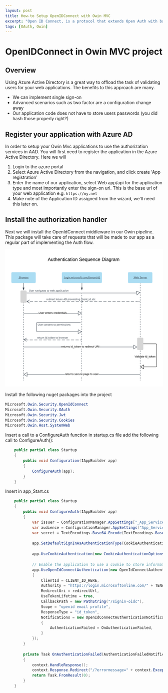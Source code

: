 ```yaml
---
layout: post
title: How-to Setup OpenIDConnect with Owin MVC
excerpt: "Open ID Connect, is a protocol that extends Open Auth with basic profile support. Implementing it in an Owin MVC project is straight forward."
tags: [OAuth, Owin]
---
```


# OpenIDConnect in Owin MVC project

## Overview

Using Azure Active Directory is a great way to offload the task of validating users for your web applications. The benefits to this approach are many.

- We can implement single sign-on
- Advanced scenarios such as two factor are a configuration change away
- Our application code does not have to store users passwords (you did hash those properly right?)

## Register your application with Azure AD

 In order to setup your Owin Mvc applications to use the authorization services in AAD. You will first need to register the application in the Azure Active Directory. Here we will
 1. Login to the azure portal
 2. Select Azure Active Directory from the navigation, and click create 'App registration'
 3. Enter the name of our application, select Web app/api for the application type and most importantly enter the sign-on url. This is the base url of your web application e.g. ```https://my.net```
 4. Make note of the Application ID assigned from the wizard, we'll need this later on.

## Install the authorization handler

Next we will install the OpenIdConnect middleware in our Owin pipeline. This package will take care of requests that will be made to our app as a regular part of implementing the Auth flow.

![Authentication Flow](/assets/images/2017/10/28/Diagram1.png)

Install the following nuget packages into the project

```PowerShell
Microsoft.Owin.Security.OpenIdConnect
Microsoft.Owin.Security.OAuth
Microsoft.Owin.Security.Jwt
Microsoft.Owin.Security.Cookies
Microsoft.Owin.Host.SystemWeb
```

Insert a call to a ConfigureAuth function in  startup.cs file add the following call to ConfigureAuth():

```c#
    public partial class Startup
    {
        public void Configuration(IAppBuilder app)
        {
            ConfigureAuth(app);
        }
    }
```

Insert in app_Start.cs

```c#
    public partial class Startup
    {
        public void ConfigureAuth(IAppBuilder app)
        {
            var issuer = ConfigurationManager.AppSettings["_App_Service_Auth_URL"];
            var audience = ConfigurationManager.AppSettings["App_Service_ClientID"];
            var secret = TextEncodings.Base64.Encode(TextEncodings.Base64Url.Decode(ConfigurationManager.AppSettings["App_Service_ClientSecret"]));

            app.SetDefaultSignInAsAuthenticationType(CookieAuthenticationDefaults.AuthenticationType);

            app.UseCookieAuthentication(new CookieAuthenticationOptions());

            // Enable the application to use a cookie to store information for the signed in user
            app.UseOpenIdConnectAuthentication(new OpenIdConnectAuthenticationOptions
            {
                ClientId = CLIENT_ID_HERE,
                Authority = "https://login.microsoftonline.com/" + TENANT_ID_HERE,
                RedirectUri = redirectUrl,
                UseTokenLifetime = true,
                CallbackPath = new PathString("/signin-oidc"),
                Scope = "openid email profile",
                ResponseType = "id_token",
                Notifications = new OpenIdConnectAuthenticationNotifications
                {
                    AuthenticationFailed = OnAuthenticationFailed,
                }
            });
        }

        private Task OnAuthenticationFailed(AuthenticationFailedNotification<OpenIdConnectMessage, OpenIdConnectAuthenticationOptions> arg)
        {
            context.HandleResponse();
            context.Response.Redirect("/?errormessage=" + context.Exception.Message);
            return Task.FromResult(0);
        }
    }
```
